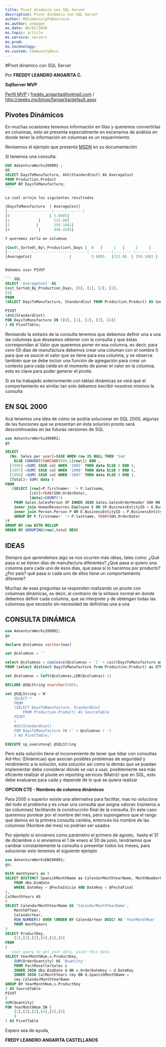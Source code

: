 ```yaml
---
title: Pivot dinámico con SQL Server
description: Pivot dinámico con SQL Server
author: MSCommunityPubService
ms.author: andygon
ms.date: 06/01/2016
ms.topic: article
ms.service: servers
ms.prod: 
ms.technology:
ms.custom: CommunityDocs
---
```


#Pivot dinámico con SQL Server

Por **FREDDY LEANDRO ANGARITA C.**

**SqlServer MVP** 

[Perfil MVP](https://mvp.support.microsoft.com/es-es/mvp/Freddy%20Leandro%20Angarita%20Castellanos-4028407) / <freddy_angarita@hotmail.com> / <http://geeks.ms/blogs/fangarita/default.aspx>


Pivotes Dinámicos
-----------------

En muchas ocasiones tenemos información en filas y queremos convertirlas
en columnas, esto se presenta especialmente en escenarios de análisis en
donde tener la información en columnas es un requerimiento.

Revisemos el ejemplo que presenta
[MSDN](http://msdn.microsoft.com/es-co/library/ms177410.aspx) en su
documentación

Si tenemos una consulta:

``` SQL
USE AdventureWorks2008R2 ;
GO
SELECT DaysToManufacture, AVG(StandardCost) AS AverageCost
FROM Production.Product
GROUP BY DaysToManufacture;
``` 

La cual arroja los siguientes resultados

|DaysToManufacture  | AverageCost|
|------------------- |-------------|
|0                  | 5.0885|
|1             |      223.88|
|2            |       359.1082|
|4             |      949.4105|

Y queremos verla en columnas

|Cost\_Sorted\_By\_Production\_Days |  0   |     1   |     2     |     3    |  4|
|------------------------------------| -------- |-------- |---------- |------ |----------|
|AverageCost                 |         5.0885   |223.88  | 359.1082 |  NULL |  949.4105|


Debemos usar PIVOT

``` SQL
SELECT 'AverageCost' AS
Cost_Sorted_By_Production_Days, [0], [1], [2], [3],
[4]
FROM
(SELECT DaysToManufacture, StandardCost FROM Production.Product) AS SourceTable

PIVOT
(AVG(StandardCost)
FOR DaysToManufacture IN ([0], [1], [2], [3], [4])
) AS PivotTable;
```

Revisando la sintaxis de la consulta tenemos que debemos definir una a
una las columnas que deseamos obtener con la consulta y que éstas
correspondan al Valor que queremos poner en esa columna, es decir, para
cero (0) días de manufactura debemos crear una columan con el nombre 0
para que se asocie el valor que se tiene para esa columna, y se observa
también que se debe incluir una función de agregación para crear un
contexto para cada celda en el momento de poner el valor en la columna,
esto es clave para poder generar el pivote.

Si se ha trabajado anteriormente con tablas dinámicas se verá que el
comportamiento es similar tan solo debemos escribir nosotros mismos la
consulta

EN SQL 2000
-----------

Acá tenemos una idea de cómo se podría solucionar en SQL 2000, algunas
de las funciones que se presentan en ésta solución pronto será
descontinuadas en las futuras versiones de SQL




``` SQL
use AdventureWorks2008R2;
go

SELECT
  [No. Sales per year]=CASE WHEN row IS NULL THEN 'Sum'
    ELSE CONVERT(VARCHAR(80),\[row\]) END ,
  [1996] =SUM( CASE col WHEN '2005' THEN data ELSE 0 END ),
  [1997] =SUM( CASE col WHEN '2006' THEN data ELSE 0 END ),
  [1998] =SUM( CASE col WHEN '2007' THEN data ELSE 0 END ),
  [Total]= SUM( data )
FROM
   (SELECT [row]=P.firstname+' '+ P.lastname,
           [col]=YEAR(SOH.OrderDate),
           [data]=COUNT(*)
    FROM Sales.SalesPerson SP INNER JOIN Sales.SalesOrderHeader SOH ON (SP.BusinessEntityID=SOH.SalesPersonID)
    inner join HumanResources.Employee E ON SP.BusinessEntityID = E.BusinessEntityID
    inner join Person.Person P ON E.BusinessEntityID = P.BusinessEntityID
    GROUP BY P.firstname+' '+ P.lastname, YEAR(SOH.OrderDate)
)f
GROUP BY row WITH ROLLUP
ORDER BY GROUPING(row),total DESC
```

IDEAS
-----
Siempre que aprendemos algo se nos ocurren más ideas, tales como: ¿Qué
pasa si se tienen días de manufactura diferentes? ¿Qué pasa si quiero
una columna para cada uno de esos días, que pasa si lo hacemos por
producto? ¿Por país? qué pasa si cada uno de ellos tiene un
comportamiento diferente?

Muchas de esas preguntas se responden realizando un pivote con columnas
dinámicas, es decir, al contrario de la sintaxis normal en donde debemos
definir cada columna, que se interprete y de obtengan todas las columnas
que necesito sin necesidad de definirlas una a una

CONSULTA DINÁMICA
-----------------

``` SQL
use AdventureWorks2008R2;
go

declare @columnas varchar(max)

set @columnas = ''

select @columnas = coalesce(@columnas + '[' + cast(DaysToManufacture as varchar(12)) + '],', '')
FROM (select distinct DaysToManufacture from Production.Product) as DTM

set @columnas = left(@columnas,LEN(@columnas)-1)

DECLARE @SQLString nvarchar(500);

set @SQLString = N'
    SELECT *
    FROM 
    (SELECT DaysToManufacture, StandardCost
        FROM Production.Product) AS SourceTable
    PIVOT
    (
    AVG(StandardCost)
    FOR DaysToManufacture IN (' + @columnas + ')
    ) AS PivotTable;'

EXECUTE sp_executesql @SQLString
```


Pero esta solución tiene el inconveniente de tener que lidiar con
consultas Ad-Hoc (Dinámicas) que asocian posibles problemas de seguridad
y rendimiento a la solución, esta solución así como la demás que se
puedan implementar debe considerar dónde se van a usar, posiblemente sea
más eficiente realizar el pivote en reporting services (Matriz) que en
SQL, esto debe evaluarse para cada y depende de lo que se quiera
realizar

**OPCION CTE - Nombres de columna dinámicos**

Para 2005 o superior existe una alternativa para facilitar, mas no
soluciona del todo el problema y es crear una consulta que asigna
valores (números a las columnas) facilitando la construcción final de la
consulta. En este caso queremos pivotear por el nombre del mes, pero
supongamos que el rango que damos en la primera consulta cambia,
entonces los nombre de las columnas (Nombre del mes) no podrían ser
usados.

Por ejemplo si enviamos como parámetro el primero de agosto,  hasta el
31 de diciembre o si enviamos el 1 de enero al 30 de junio, tendríamos
que cambiar constantemente la consulta o presentar todos los meses, para
solucionar esto tenemos el siguiente ejemplo



``` SQL
use AdventureWorksDW2008R2;
go;

With monthyears as (
SELECT DISTINCT SpanishMonthName as CalendarMonthYearName, MonthNumberOfYear as MonthOfYear,CalendarYear
    FROM dbo.DimDate
    WHERE DateKey > @FechaInicio AND DateKey < @FechaFinal
),
CalMonthYears AS
(
SELECT CalendarMonthYearName AS 'CalendarMonthYearName',
    MonthOfYear,
    CalendarYear,
    ROW_NUMBER() OVER (ORDER BY CalendarYear DESC) AS 'YearMonthNum'
    FROM monthyears
)
SELECT ProductKey,
    [1],[2],[3],[4],[5],[6]
FROM
(
-- your query to get your data, pivot this data
SELECT YearMonthNum,s.ProductKey,
    SUM(OrderQuantity) AS 'Quantity'
    FROM FactResellerSales s
    INNER JOIN dbo.DimDate d ON s.OrderDateKey = d.DateKey
    INNER JOIN CalMonthYears cmy ON d.SpanishMonthName =
    cmy.CalendarMonthYearName
GROUP BY YearMonthNum,s.ProductKey
) AS SourceTable
PIVOT
(
SUM(Quantity)
FOR YearMonthNum IN (
    [1],[2],[3],[4],[5],[6]
    )
) AS PivotTable
```

Espero sea de ayuda, 

**FREDY LEANDRO ANGARITA CASTELLANOS**




